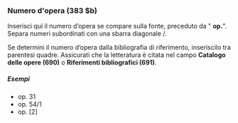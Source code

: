 ### Numero d'opera (383 $b)

Inserisci qui il numero d’opera se compare sulla fonte, preceduto da " **op.**". Separa numeri subordinati con una sbarra diagonale /.

Se determini il numero d’opera dalla bibliografia di riferimento, inseriscilo tra parentesi quadre. Assicurati che la letteratura è citata nel campo  **Catalogo delle opere (690)** o **Riferimenti bibliografici (691)**.

##### Esempi  
- op. 31  
- op. 54/1  
- op. [2]
